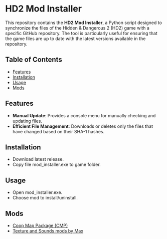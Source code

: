 # HD2 Mod Installer

This repository contains the **HD2 Mod Installer**, a Python script designed to synchronize the files of the Hidden & Dangerous 2 (HD2) game with a specific GitHub repository. The tool is particularly useful for ensuring that the game files are up to date with the latest versions available in the repository.

## Table of Contents

- [Features](#features)
- [Installation](#installation)
- [Usage](#usage)
- [Mods](#mods)


## Features

- **Manual Update**: Provides a console menu for manually checking and updating files.
- **Efficient File Management**: Downloads or deletes only the files that have changed based on their SHA-1 hashes.
  
## Installation

- Download latest release.
- Copy file mod_installer.exe to game folder.
  
## Usage
- Open mod_installer.exe.
- Choose mod to install/uninstall.

## Mods
- [Coop Map Package (CMP)](https://github.com/ehylla93/had2-cmp)
- [Texture and Sounds mods by Max](https://github.com/DarkMatro/Texture-and-Sounds-mods-by-Max)
